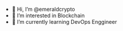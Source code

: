 - 👋 Hi, I’m @emeraldcrypto
- 👀 I’m interested in Blockchain
- 🌱 I’m currently learning DevOps Enggineer

<!---
emeraldcrypto/emeraldcrypto is a ✨ special ✨ repository because its `README.md` (this file) appears on your GitHub profile.
You can click the Preview link to take a look at your changes.
--->

